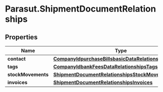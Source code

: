 # Parasut.ShipmentDocumentRelationships

## Properties
Name | Type | Description | Notes
------------ | ------------- | ------------- | -------------
**contact** | [**CompanyIdpurchaseBillsbasicDataRelationshipsSupplier**](CompanyIdpurchaseBillsbasicDataRelationshipsSupplier.md) |  | [optional] 
**tags** | [**CompanyIdbankFeesDataRelationshipsTags**](CompanyIdbankFeesDataRelationshipsTags.md) |  | [optional] 
**stockMovements** | [**ShipmentDocumentRelationshipsStockMovements**](ShipmentDocumentRelationshipsStockMovements.md) |  | [optional] 
**invoices** | [**ShipmentDocumentRelationshipsInvoices**](ShipmentDocumentRelationshipsInvoices.md) |  | [optional] 


